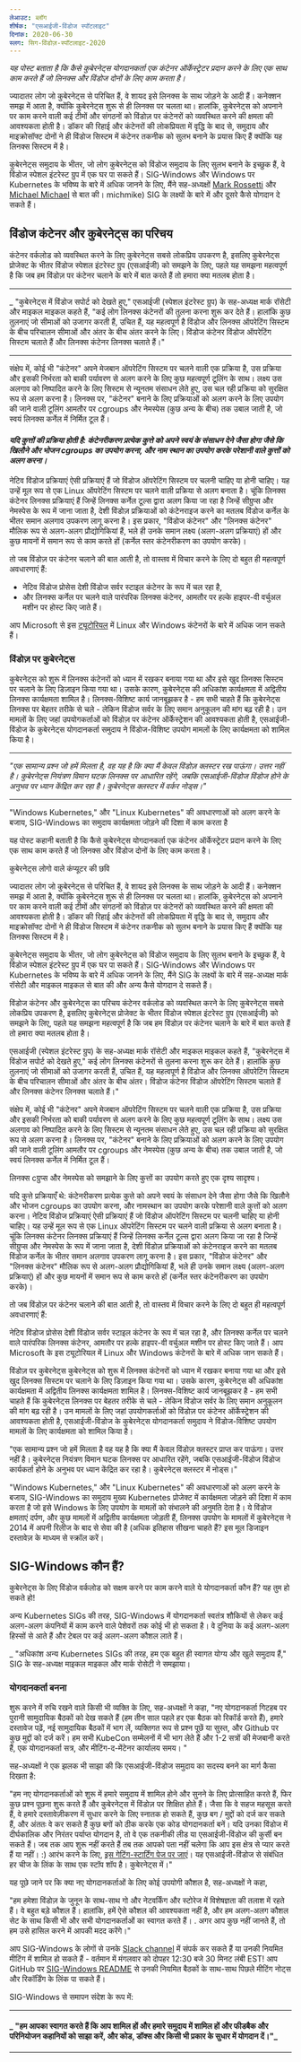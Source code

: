 ```yaml
---
लेआउट: ब्लॉग
शीर्षक: "एसआईजी-विंडोज स्पॉटलाइट"
दिनांक: 2020-06-30
स्लग: सिग-विंडोज़-स्पॉटलाइट-2020
---
```

_यह पोस्ट बताता है कि कैसे कुबेरनेट्स योगदानकर्ता एक कंटेनर ऑर्केस्ट्रेटर प्रदान करने के लिए एक साथ काम करते हैं जो लिनक्स और विंडोज दोनों के लिए काम करता है।_


ज्यादातर लोग जो कुबेरनेट्स से परिचित हैं, वे शायद इसे लिनक्स के साथ जोड़ने के आदी हैं। कनेक्शन समझ में आता है, क्योंकि कुबेरनेट्स शुरू से ही लिनक्स पर चलता था। हालांकि, कुबेरनेट्स को अपनाने पर काम करने वाली कई टीमों और संगठनों को विंडोज़ पर कंटेनरों को व्यवस्थित करने की क्षमता की आवश्यकता होती है। डॉकर की रिहाई और कंटेनरों की लोकप्रियता में वृद्धि के बाद से, समुदाय और माइक्रोसॉफ्ट दोनों ने ही विंडोज सिस्टम में कंटेनर तकनीक को सुलभ बनाने के प्रयास किए हैं क्योंकि यह लिनक्स सिस्टम में है।

कुबेरनेट्स समुदाय के भीतर, जो लोग कुबेरनेट्स को विंडोज समुदाय के लिए सुलभ बनाने के इच्छुक हैं, वे विंडोज स्पेशल इंटरेस्ट ग्रुप में एक घर पा सकते हैं। SIG-Windows और Windows पर Kubernetes के भविष्य के बारे में अधिक जानने के लिए, मैंने सह-अध्यक्षों [Mark Rossetti](https://github.com/marosset) और [Michael Michael](https://github.com/) से बात की। michmike) SIG के लक्ष्यों के बारे में और दूसरे कैसे योगदान दे सकते हैं।

## विंडोज कंटेनर और कुबेरनेट्स का परिचय

कंटेनर वर्कलोड को व्यवस्थित करने के लिए कुबेरनेट्स सबसे लोकप्रिय उपकरण है, इसलिए कुबेरनेट्स प्रोजेक्ट के भीतर विंडोज स्पेशल इंटरेस्ट ग्रुप (एसआईजी) को समझने के लिए, पहले यह समझना महत्वपूर्ण है कि जब हम विंडोज़ पर कंटेनर चलाने के बारे में बात करते हैं तो हमारा क्या मतलब होता है।

***
_ "कुबेरनेट्स में विंडोज सपोर्ट को देखते हुए," एसआईजी (स्पेशल इंटरेस्ट ग्रुप) के सह-अध्यक्ष मार्क रॉसेटी और माइकल माइकल कहते हैं, "कई लोग लिनक्स कंटेनरों की तुलना करना शुरू कर देते हैं। हालांकि कुछ तुलनाएं जो सीमाओं को उजागर करती हैं, उचित हैं, यह महत्वपूर्ण है विंडोज और लिनक्स ऑपरेटिंग सिस्टम के बीच परिचालन सीमाओं और अंतर के बीच अंतर करने के लिए। विंडोज कंटेनर विंडोज ऑपरेटिंग सिस्टम चलाते हैं और लिनक्स कंटेनर लिनक्स चलाते हैं।"
***

संक्षेप में, कोई भी "कंटेनर" अपने मेजबान ऑपरेटिंग सिस्टम पर चलने वाली एक प्रक्रिया है, उस प्रक्रिया और इसकी निर्भरता को बाकी पर्यावरण से अलग करने के लिए कुछ महत्वपूर्ण टूलिंग के साथ। लक्ष्य उस अलगाव को निष्पादित करने के लिए सिस्टम से न्यूनतम संसाधन लेते हुए, उस चल रही प्रक्रिया को सुरक्षित रूप से अलग करना है। लिनक्स पर, "कंटेनर" बनाने के लिए प्रक्रियाओं को अलग करने के लिए उपयोग की जाने वाली टूलिंग आमतौर पर cgroups और नेमस्पेस (कुछ अन्य के बीच) तक उबाल जाती है, जो स्वयं लिनक्स कर्नेल में निर्मित टूल हैं।



#### _यदि कुत्तों की प्रक्रिया होती है: कंटेनरीकरण प्रत्येक कुत्ते को अपने स्वयं के संसाधन देने जैसा होगा जैसे कि खिलौने और भोजन cgroups का उपयोग करना, और नाम स्थान का उपयोग करके परेशानी वाले कुत्तों को अलग करना।_


नेटिव विंडोज प्रक्रियाएं ऐसी प्रक्रियाएं हैं जो विंडोज ऑपरेटिंग सिस्टम पर चलनी चाहिए या होनी चाहिए। यह उन्हें मूल रूप से एक Linux ऑपरेटिंग सिस्टम पर चलने वाली प्रक्रिया से अलग बनाता है। चूंकि लिनक्स कंटेनर लिनक्स प्रक्रियाएं हैं जिन्हें लिनक्स कर्नेल टूल्स द्वारा अलग किया जा रहा है जिन्हें सीग्रुप्स और नेमस्पेस के रूप में जाना जाता है, देशी विंडोज़ प्रक्रियाओं को कंटेनराइज करने का मतलब विंडोज कर्नेल के भीतर समान अलगाव उपकरण लागू करना है। इस प्रकार, "विंडोज कंटेनर" और "लिनक्स कंटेनर" मौलिक रूप से अलग-अलग प्रौद्योगिकियां हैं, भले ही उनके समान लक्ष्य (अलग-अलग प्रक्रियाएं) हों और कुछ मायनों में समान रूप से काम करते हों (कर्नेल स्तर कंटेनरीकरण का उपयोग करके)।

तो जब विंडोज़ पर कंटेनर चलाने की बात आती है, तो वास्तव में विचार करने के लिए दो बहुत ही महत्वपूर्ण अवधारणाएं हैं:

* नेटिव विंडोज प्रोसेस देशी विंडोज सर्वर स्टाइल कंटेनर के रूप में चल रहा है,
* और लिनक्स कर्नेल पर चलने वाले पारंपरिक लिनक्स कंटेनर, आमतौर पर हल्के हाइपर-वी वर्चुअल मशीन पर होस्ट किए जाते हैं।

आप Microsoft से इस [ट्यूटोरियल](https://docs.microsoft.com/en-us/virtualization/windowscontainers/deploy-containers/linux-containers) में Linux और Windows कंटेनरों के बारे में अधिक जान सकते हैं।



### विंडोज़ पर कुबेरनेट्स

कुबेरनेट्स को शुरू में लिनक्स कंटेनरों को ध्यान में रखकर बनाया गया था और इसे खुद लिनक्स सिस्टम पर चलाने के लिए डिज़ाइन किया गया था। उसके कारण, कुबेरनेट्स की अधिकांश कार्यक्षमता में अद्वितीय लिनक्स कार्यक्षमता शामिल है। लिनक्स-विशिष्ट कार्य जानबूझकर है - हम सभी चाहते हैं कि कुबेरनेट्स लिनक्स पर बेहतर तरीके से चले - लेकिन विंडोज सर्वर के लिए समान अनुकूलन की मांग बढ़ रही है। उन मामलों के लिए जहां उपयोगकर्ताओं को विंडोज़ पर कंटेनर ऑर्केस्ट्रेशन की आवश्यकता होती है, एसआईजी-विंडोज के कुबेरनेट्स योगदानकर्ता समुदाय ने विंडोज-विशिष्ट उपयोग मामलों के लिए कार्यक्षमता को शामिल किया है।

***
_"एक सामान्य प्रश्न जो हमें मिलता है, वह यह है कि क्या मैं केवल विंडोज़ क्लस्टर रख पाऊंगा। उत्तर नहीं है। कुबेरनेट्स नियंत्रण विमान घटक लिनक्स पर आधारित रहेंगे, जबकि एसआईजी-विंडोज विंडोज होने के अनुभव पर ध्यान केंद्रित कर रहा है। कुबेरनेट्स क्लस्टर में वर्कर नोड्स।"_
***

"Windows Kubernetes," और "Linux Kubernetes" की अवधारणाओं को अलग करने के बजाय, SIG-Windows का समुदाय कार्यक्षमता जोड़ने की दिशा में काम करता है 

यह पोस्ट कहानी बताती है कि कैसे कुबेरनेट्स योगदानकर्ता एक कंटेनर ऑर्केस्ट्रेटर प्रदान करने के लिए एक साथ काम करते हैं जो लिनक्स और विंडोज दोनों के लिए काम करता है।

कुबेरनेट्स लोगो वाले कंप्यूटर की छवि

ज्यादातर लोग जो कुबेरनेट्स से परिचित हैं, वे शायद इसे लिनक्स के साथ जोड़ने के आदी हैं। कनेक्शन समझ में आता है, क्योंकि कुबेरनेट्स शुरू से ही लिनक्स पर चलता था। हालांकि, कुबेरनेट्स को अपनाने पर काम करने वाली कई टीमों और संगठनों को विंडोज़ पर कंटेनरों को व्यवस्थित करने की क्षमता की आवश्यकता होती है। डॉकर की रिहाई और कंटेनरों की लोकप्रियता में वृद्धि के बाद से, समुदाय और माइक्रोसॉफ्ट दोनों ने ही विंडोज सिस्टम में कंटेनर तकनीक को सुलभ बनाने के प्रयास किए हैं क्योंकि यह लिनक्स सिस्टम में है।

कुबेरनेट्स समुदाय के भीतर, जो लोग कुबेरनेट्स को विंडोज समुदाय के लिए सुलभ बनाने के इच्छुक हैं, वे विंडोज स्पेशल इंटरेस्ट ग्रुप में एक घर पा सकते हैं। SIG-Windows और Windows पर Kubernetes के भविष्य के बारे में अधिक जानने के लिए, मैंने SIG के लक्ष्यों के बारे में सह-अध्यक्ष मार्क रॉसेटी और माइकल माइकल से बात की और अन्य कैसे योगदान दे सकते हैं।

विंडोज कंटेनर और कुबेरनेट्स का परिचय
कंटेनर वर्कलोड को व्यवस्थित करने के लिए कुबेरनेट्स सबसे लोकप्रिय उपकरण है, इसलिए कुबेरनेट्स प्रोजेक्ट के भीतर विंडोज स्पेशल इंटरेस्ट ग्रुप (एसआईजी) को समझने के लिए, पहले यह समझना महत्वपूर्ण है कि जब हम विंडोज़ पर कंटेनर चलाने के बारे में बात करते हैं तो हमारा क्या मतलब होता है।

एसआईजी (स्पेशल इंटरेस्ट ग्रुप) के सह-अध्यक्ष मार्क रॉसेटी और माइकल माइकल कहते हैं, "कुबेरनेट्स में विंडोज सपोर्ट को देखते हुए," कई लोग लिनक्स कंटेनरों से तुलना करना शुरू कर देते हैं। हालांकि कुछ तुलनाएं जो सीमाओं को उजागर करती हैं, उचित हैं, यह महत्वपूर्ण है विंडोज और लिनक्स ऑपरेटिंग सिस्टम के बीच परिचालन सीमाओं और अंतर के बीच अंतर। विंडोज कंटेनर विंडोज ऑपरेटिंग सिस्टम चलाते हैं और लिनक्स कंटेनर लिनक्स चलाते हैं।"

संक्षेप में, कोई भी "कंटेनर" अपने मेजबान ऑपरेटिंग सिस्टम पर चलने वाली एक प्रक्रिया है, उस प्रक्रिया और इसकी निर्भरता को बाकी पर्यावरण से अलग करने के लिए कुछ महत्वपूर्ण टूलिंग के साथ। लक्ष्य उस अलगाव को निष्पादित करने के लिए सिस्टम से न्यूनतम संसाधन लेते हुए, उस चल रही प्रक्रिया को सुरक्षित रूप से अलग करना है। लिनक्स पर, "कंटेनर" बनाने के लिए प्रक्रियाओं को अलग करने के लिए उपयोग की जाने वाली टूलिंग आमतौर पर cgroups और नेमस्पेस (कुछ अन्य के बीच) तक उबाल जाती है, जो स्वयं लिनक्स कर्नेल में निर्मित टूल हैं।

लिनक्स cग्रुप्स और नेमस्पेस को समझाने के लिए कुत्तों का उपयोग करते हुए एक दृश्य सादृश्य।

यदि कुत्ते प्रक्रियाएँ थे: कंटेनरीकरण प्रत्येक कुत्ते को अपने स्वयं के संसाधन देने जैसा होगा जैसे कि खिलौने और भोजन cgroups का उपयोग करना, और नामस्थान का उपयोग करके परेशानी वाले कुत्तों को अलग करना।
नेटिव विंडोज प्रक्रियाएं ऐसी प्रक्रियाएं हैं जो विंडोज ऑपरेटिंग सिस्टम पर चलनी चाहिए या होनी चाहिए। यह उन्हें मूल रूप से एक Linux ऑपरेटिंग सिस्टम पर चलने वाली प्रक्रिया से अलग बनाता है। चूंकि लिनक्स कंटेनर लिनक्स प्रक्रियाएं हैं जिन्हें लिनक्स कर्नेल टूल्स द्वारा अलग किया जा रहा है जिन्हें सीग्रुप्स और नेमस्पेस के रूप में जाना जाता है, देशी विंडोज़ प्रक्रियाओं को कंटेनराइज करने का मतलब विंडोज कर्नेल के भीतर समान अलगाव उपकरण लागू करना है। इस प्रकार, "विंडोज कंटेनर" और "लिनक्स कंटेनर" मौलिक रूप से अलग-अलग प्रौद्योगिकियां हैं, भले ही उनके समान लक्ष्य (अलग-अलग प्रक्रियाएं) हों और कुछ मायनों में समान रूप से काम करते हों (कर्नेल स्तर कंटेनरीकरण का उपयोग करके)।

तो जब विंडोज़ पर कंटेनर चलाने की बात आती है, तो वास्तव में विचार करने के लिए दो बहुत ही महत्वपूर्ण अवधारणाएं हैं:

नेटिव विंडोज प्रोसेस देशी विंडोज सर्वर स्टाइल कंटेनर के रूप में चल रहा है,
और लिनक्स कर्नेल पर चलने वाले पारंपरिक लिनक्स कंटेनर, आमतौर पर हल्के हाइपर-वी वर्चुअल मशीन पर होस्ट किए जाते हैं।
आप Microsoft के इस ट्यूटोरियल में Linux और Windows कंटेनरों के बारे में अधिक जान सकते हैं।

विंडोज़ पर कुबेरनेट्स
कुबेरनेट्स को शुरू में लिनक्स कंटेनरों को ध्यान में रखकर बनाया गया था और इसे खुद लिनक्स सिस्टम पर चलाने के लिए डिज़ाइन किया गया था। उसके कारण, कुबेरनेट्स की अधिकांश कार्यक्षमता में अद्वितीय लिनक्स कार्यक्षमता शामिल है। लिनक्स-विशिष्ट कार्य जानबूझकर है - हम सभी चाहते हैं कि कुबेरनेट्स लिनक्स पर बेहतर तरीके से चले - लेकिन विंडोज सर्वर के लिए समान अनुकूलन की मांग बढ़ रही है। उन मामलों के लिए जहां उपयोगकर्ताओं को विंडोज़ पर कंटेनर ऑर्केस्ट्रेशन की आवश्यकता होती है, एसआईजी-विंडोज के कुबेरनेट्स योगदानकर्ता समुदाय ने विंडोज-विशिष्ट उपयोग मामलों के लिए कार्यक्षमता को शामिल किया है।

"एक सामान्य प्रश्न जो हमें मिलता है वह यह है कि क्या मैं केवल विंडोज़ क्लस्टर प्राप्त कर पाऊंगा। उत्तर नहीं है। कुबेरनेट्स नियंत्रण विमान घटक लिनक्स पर आधारित रहेंगे, जबकि एसआईजी-विंडोज विंडोज कार्यकर्ता होने के अनुभव पर ध्यान केंद्रित कर रहा है। कुबेरनेट्स क्लस्टर में नोड्स।"

"Windows Kubernetes," और "Linux Kubernetes" की अवधारणाओं को अलग करने के बजाय, SIG-Windows का समुदाय मुख्य Kubernetes प्रोजेक्ट में कार्यक्षमता जोड़ने की दिशा में काम करता है जो इसे Windows के लिए उपयोग के मामलों को संभालने की अनुमति देता है। ये विंडोज क्षमताएं दर्पण, और कुछ मामलों में अद्वितीय कार्यक्षमता जोड़ती हैं, लिनक्स उपयोग के मामलों में कुबेरनेट्स ने 2014 में अपनी रिलीज के बाद से सेवा की है (अधिक इतिहास सीखना चाहते हैं? इस मूल डिजाइन दस्तावेज़ के माध्यम से स्क्रॉल करें।

## SIG-Windows कौन हैं?

कुबेरनेट्स के लिए विंडोज वर्कलोड को सक्षम करने पर काम करने वाले ये योगदानकर्ता कौन हैं? यह तुम हो सकते हो!

अन्य Kubernetes SIGs की तरह, SIG-Windows में योगदानकर्ता स्वतंत्र शौकियों से लेकर कई अलग-अलग कंपनियों में काम करने वाले पेशेवरों तक कोई भी हो सकता है। वे दुनिया के कई अलग-अलग हिस्सों से आते हैं और टेबल पर कई अलग-अलग कौशल लाते हैं।

_ "अधिकांश अन्य Kubernetes SIGs की तरह, हम एक बहुत ही स्वागत योग्य और खुले समुदाय हैं," SIG के सह-अध्यक्ष माइकल माइकल और मार्क रोसेटी ने समझाया।


### योगदानकर्ता बनना

शुरू करने में रुचि रखने वाले किसी भी व्यक्ति के लिए, सह-अध्यक्षों ने कहा, "नए योगदानकर्ता गिटहब पर पुरानी सामुदायिक बैठकों को देख सकते हैं (हम तीन साल पहले हर एक बैठक को रिकॉर्ड करते हैं), हमारे दस्तावेज पढ़ें, नई सामुदायिक बैठकों में भाग लें, व्यक्तिगत रूप से प्रश्न पूछें या सुस्त, और Github पर कुछ मुद्दों को दर्ज करें। हम सभी KubeCon सम्मेलनों में भी भाग लेते हैं और 1-2 सत्रों की मेजबानी करते हैं, एक योगदानकर्ता सत्र, और मीटिंग-द-मेंटेनर कार्यालय समय। "

सह-अध्यक्षों ने एक झलक भी साझा की कि एसआईजी-विंडोज समुदाय का सदस्य बनने का मार्ग कैसा दिखता है:

"हम नए योगदानकर्ताओं को शुरू में हमारे समुदाय में शामिल होने और सुनने के लिए प्रोत्साहित करते हैं, फिर कुछ प्रश्न पूछना शुरू करते हैं और कुबेरनेट्स में विंडोज़ पर शिक्षित होते हैं। जैसा कि वे सहज महसूस करते हैं, वे हमारे दस्तावेज़ीकरण में सुधार करने के लिए स्नातक हो सकते हैं, कुछ बग / मुद्दों को दर्ज कर सकते हैं, और अंततः वे कर सकते हैं कुछ बगों को ठीक करके एक कोड योगदानकर्ता बनें। यदि उनका विंडोज में दीर्घकालिक और निरंतर पर्याप्त योगदान है, तो वे एक तकनीकी लीड या एसआईजी-विंडोज की कुर्सी बन सकते हैं। जब तक आप शुरू नहीं करते हैं तब तक आपको पता नहीं चलेगा कि आप इस क्षेत्र से प्यार करते हैं या नहीं। :) आरंभ करने के लिए, [इस गेटिंग-स्टार्टिंग पेज पर जाएं](https://github.com/kubernetes/community/tree/master/sig-windows)। यह एसआईजी-विंडोज से संबंधित हर चीज के लिंक के साथ एक स्टॉप शॉप है। कुबेरनेट्स में।"

यह पूछे जाने पर कि क्या नए योगदानकर्ताओं के लिए कोई उपयोगी कौशल है, सह-अध्यक्षों ने कहा,

"हम हमेशा विंडोज़ के जुनून के साथ-साथ गो और नेटवर्किंग और स्टोरेज में विशेषज्ञता की तलाश में रहते हैं। वे बहुत बड़े कौशल हैं। हालांकि, हमें ऐसे कौशल की आवश्यकता नहीं है, और हम अलग-अलग कौशल सेट के साथ किसी भी और सभी योगदानकर्ताओं का स्वागत करते हैं। . अगर आप कुछ नहीं जानते हैं, तो हम उसे हासिल करने में आपकी मदद करेंगे।"

आप SIG-Windows के लोगों से उनके [Slack channel](https://kubernetes.slack.com/archives/C0SJ4AFB7) में संपर्क कर सकते हैं या उनकी नियमित मीटिंग में शामिल हो सकते हैं - वर्तमान में मंगलवार को दोपहर 12:30 बजे 30 मिनट लंबी EST! आप GitHub पर [SIG-Windows README](https://github.com/kubernetes/community/tree/master/sig-windows#readme) से उनकी नियमित बैठकों के साथ-साथ पिछले मीटिंग नोट्स और रिकॉर्डिंग के लिंक पा सकते हैं।

SIG-Windows से समापन संदेश के रूप में:

***
#### _ "हम आपका स्वागत करते हैं कि आप शामिल हों और हमारे समुदाय में शामिल हों और फीडबैक और परिनियोजन कहानियों को साझा करें, और कोड, डॉक्स और किसी भी प्रकार के सुधार में योगदान दें।"_
***
